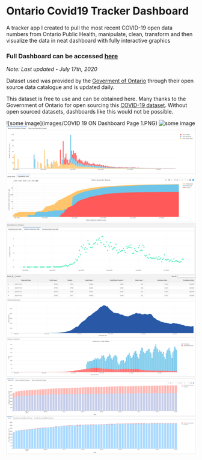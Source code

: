 # Ontario Covid19 Tracker Dashboard
A tracker app I created to pull the most recent COVID-19 open data numbers from Ontario Public Health, manipulate, clean, transform and then visualize the data in neat dashboard with fully interactive graphics 

### Full Dashboard can be accessed [here](https://rpubs.com/PatrickSch/640919)
*Note: Last updated - July 17th, 2020* 


Dataset used was provided by the [Goverment of Ontario](https://www.ontario.ca/) through their open source data catalogue and is updated daily.

This dataset is free to use and can be obtained here. Many thanks to the Government of Ontario for open sourcing this [COVID-19 dataset](https://data.ontario.ca/dataset/status-of-covid-19-cases-in-ontario). Without open sourced datasets, dashboards like this would not be possible.

![some image](images/COVID 19 ON Dashboard Page 1.PNG)
![some image](images/Capture1.PNG)
![some image](images/Capture2.PNG)
![some image](images/Capture3.PNG)
![some image](images/Capture4.PNG)
![some image](images/Capture5.PNG)
![some image](images/Capture6.PNG)
